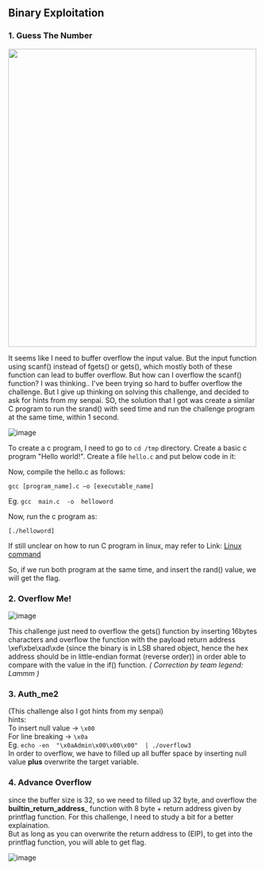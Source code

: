 
## Binary Exploitation 
### 1. Guess The Number 

<img src="https://user-images.githubusercontent.com/59368650/121239344-b4abb400-c8cb-11eb-8501-efa3afb91954.png" width="500" height="600" /> 


It seems like I need to buffer overflow the input value. But the input function using scanf() instead of fgets() or gets(), which mostly both of these function can lead to buffer overflow. But how can I overflow the scanf() function? I was thinking..
I've been trying so hard to buffer overflow the challenge. 
But I give up thinking on solving this challenge, and decided to ask for hints from my senpai.
SO, the solution that I got was create a similar C program to run the srand() with seed time and run the challenge program at the same time, within 1 second.

![image](https://user-images.githubusercontent.com/59368650/121240703-351ee480-c8cd-11eb-91db-f85b7e610939.png)

To create a c program, I need to go to ```cd /tmp``` directory.
Create a basic c program "Hello world!". Create a file ```hello.c``` and put below code in it:
<p>Now, compile the hello.c as follows:</p>  

```gcc [program_name].c –o [executable_name]```

Eg. ```gcc  main.c  -o  helloword```

<p>Now, run the c program as:</p> 

```[./helloword]```

If still unclear on how to run C program in linux, may refer to Link: <a href="https://www.wikihow.com/Compile-a-C-Program-Using-the-GNU-Compiler-(GCC)">Linux command</a>
<p>So, if we run both program at the same time, and insert the rand() value, we will get the flag.</p>
 
### 2. Overflow Me!

![image](https://user-images.githubusercontent.com/59368650/121321750-f6c30d00-c940-11eb-9726-8c1d234cb708.png)

This challenge just need to overflow the gets() function by inserting 16bytes characters and overflow the function with the payload return address \xef\xbe\xad\xde (since the binary is in LSB shared object, hence the hex address should be in little-endian format (reverse order)) in order able to compare with the value in the if() function. *( Correction by team legend: Lammm )*
 

### 3. Auth_me2
(This challenge also I got hints from my senpai)
<br>
hints:
<br>
To insert null value -> ```\x00```
<br/>
For line breaking -> ```\x0a``` 
<br>
Eg.
 ```echo -en  "\x0aAdmin\x00\x00\x00"  | ./overflow3```
 <br>
 In order to overflow, we have to filled up all buffer space by inserting null value **plus** overwrite the target variable.
 

### 4. Advance Overflow

since the buffer size is 32, so we need to filled up 32 byte, and overflow the __builtin_return_address___ function with 8 byte + return address given by printflag function.
For this challenge, I need to study a bit for a better explaination. <br> But as long as you can overwrite the return address to (EIP), to get into the printflag function, you will able to get flag. 

![image](https://user-images.githubusercontent.com/59368650/121303074-33850900-c92d-11eb-8e86-ac1add2b1421.png)
